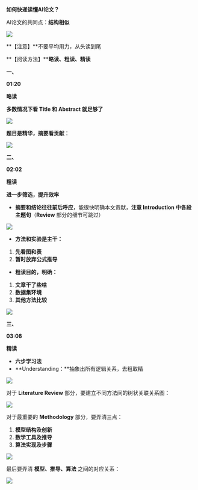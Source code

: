 **如何快递读懂AI论文？**

  

  

AI论文的共同点：**结构相似**

![](https://i0.hdslb.com/bfs/note/c374157976551fc629ca813d5e5e293700efdaf2.jpg)

**【注意】**不要平均用力，从头读到尾

  

**【阅读方法】****略读、粗读、精读**

  

  

**一、**

﻿**01:20**﻿

**略读**

**多数情况下看 Title 和 Abstract 就足够了**

![](https://i0.hdslb.com/bfs/note/341b3727f9ff1841e30ffda1f9a3949e9eaf7c0f.jpg)

**题目是精华，摘要看贡献**：

![](https://i0.hdslb.com/bfs/note/ea187306f4bfb8006dcccee86387c5735aacf45e.jpg)

  

  

**二、**

﻿**02:02**﻿

**粗读**

**进一步筛选，提升效率**

-   **摘要和结论往往前后呼应**，能很快明确本文贡献，**注意 Introduction 中各段主题句**（**Review** 部分的细节可跳过）

![](https://i0.hdslb.com/bfs/note/7f29185c3c1354861240c55899c38a342b8d5d9d.jpg)

-   **方法和实验是主干：**

1.  **先看图和表**
2.  **暂时放弃公式推导**

-   **粗读目的，明确：**

1.  **文章干了些啥**
2.  **数据集环境**
3.  **其他方法比较**

![](https://i0.hdslb.com/bfs/note/6426b20e5d4cfea10cf55cf5a6f7053230849959.jpg)

  

  

**三、**

﻿**03:08**﻿

**精读**

-   **六步学习法**
-   **Understanding：**抽象出所有逻辑关系，去粗取精

![](https://i0.hdslb.com/bfs/note/7d7ca69f84565568d0e7b062f9fcb6e2b265dc45.jpg)

对于 **Literature Review** 部分，要建立不同方法间的树状关联关系图：

![](https://i0.hdslb.com/bfs/note/442ec6883a5e1dc8e0e8898f713987f22b23eb31.jpg)

对于最重要的 **Methodology** 部分，要弄清三点：

1.  **模型结构及创新**
2.  **数学工具及推导**
3.  **算法实现及步骤**

![](https://i0.hdslb.com/bfs/note/186437855c8155936c534d6b43db79d7c6517e72.jpg)

最后要弄清 **模型、推导、算法** 之间的对应关系：

![](https://i0.hdslb.com/bfs/note/93e5f84b1e679e4f45b737295601f89a87324ad4.jpg)